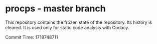 # procps - master branch

This repository contains the frozen state of the repository.
Its history is cleared. It is used only for static code
analysis with Codacy.

Commit Time: 1718748711